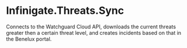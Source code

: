 # Infinigate.Threats.Sync

Connects to the Watchguard Cloud API, downloads the current threats greater then a certain threat level, and creates incidents based on that in the Benelux portal.